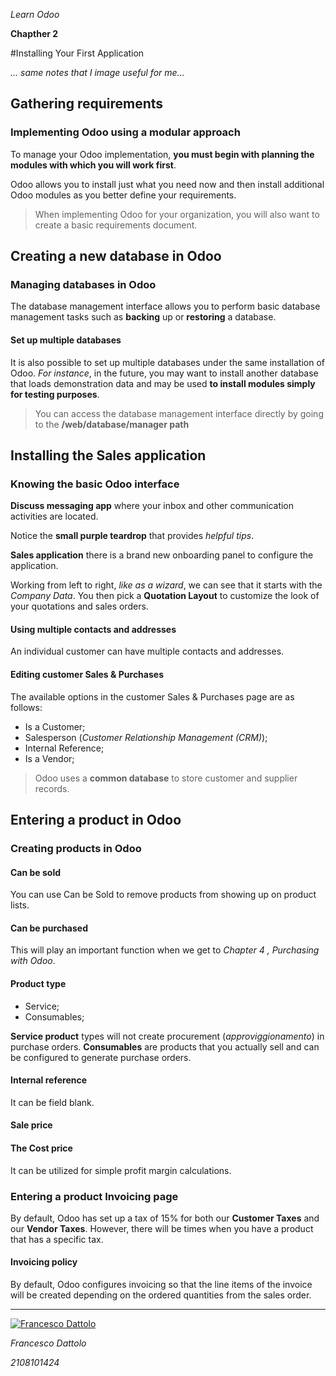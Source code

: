 *Learn Odoo*

**Chapther 2**

#Installing Your First Application

*... same notes that I image useful for me...*

## Gathering requirements

### Implementing Odoo using a modular approach

To manage your Odoo implementation, **you must begin with planning the modules with which you will work first**.

Odoo allows you to install just what you need now and then install additional Odoo modules as you better define your requirements.

>When implementing Odoo for your organization, you will also want to create a basic requirements document.

## Creating a new database in Odoo

### Managing databases in Odoo

The database management interface allows you to perform basic database management tasks such as **backing** up or **restoring** a database.

#### Set up multiple databases

It is also possible to set up multiple databases under the same installation of Odoo. *For instance*, in the future, you may want to install another database that loads demonstration data and may be used **to install modules simply for testing purposes**.

>You can access the database management interface directly by going to the **/web/database/manager path**

## Installing the Sales application

### Knowing the basic Odoo interface

**Discuss messaging app** where your inbox and other communication activities are located.

Notice the **small purple teardrop** that provides *helpful tips*.

**Sales application** there is a brand new onboarding panel to configure the application.

Working from left to right, *like as a wizard*, we can see that it starts with the *Company Data*. You then pick a **Quotation Layout** to customize the look of your quotations and sales orders.

#### Using multiple contacts and addresses
An individual customer can have multiple contacts and addresses.

#### Editing customer Sales & Purchases

The available options in the customer Sales & Purchases page are as follows:
- Is a Customer;
- Salesperson (*Customer Relationship Management (CRM)*);
- Internal Reference;
- Is a Vendor;

>Odoo uses a **common database** to store customer and supplier records.

## Entering a product in Odoo

### Creating products in Odoo

#### Can be sold
You can use Can be Sold to remove products from showing up on product lists.

#### Can be purchased
This will play an important function when we get to *Chapter 4 , Purchasing with Odoo*.

#### Product type
- Service;
- Consumables;

**Service product** types will not create procurement (*approviggionamento*) in purchase orders.
**Consumables** are products that you actually sell and can be configured to generate purchase orders.

#### Internal reference
It can be field blank.

#### Sale price

#### The Cost price
It can be utilized for simple profit margin calculations.

### Entering a product Invoicing page
By default, Odoo has set up a tax of 15% for both our **Customer Taxes** and our **Vendor Taxes**. However, there will be times when you have a product that has a specific tax.

#### Invoicing policy
By default, Odoo configures invoicing so that the line items of the invoice will be created depending on the ordered quantities from the sales order.


---

[![Francesco Dattolo](https://i0.wp.com/www.francescodattolo.it/wp-content/uploads/2019/09/cropped-francescodattolo-free_hand-logo-1.png)](https://francescodattolo.it)

*Francesco Dattolo*

*2108101424*